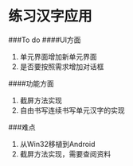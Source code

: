 练习汉字应用
=======

###To do
####UI方面

1. 单元界面增加新单元界面
2. 是否要按照需求增加对话框

####功能方面

1. 截屏方法实现
2. 自由书写连续书写单元汉字的实现

###难点

1. 从Win32移植到Android
2. 截屏方法实现，需要查阅资料
